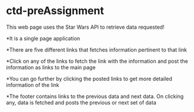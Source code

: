 # ctd-preAssignment

This web page uses the Star Wars API to retrieve data requested!

*It is a single page application

*There are five different links that fetches information pertinent
to that link

*Click on any of the links to fetch the link with the information
and post the information as links to the main page

*You can go further by clicking the posted links to get more detailed
information of the link

*The footer contains links to the previous data and next data.
On clicking any, data is fetched and posts the previous or next
set of data

